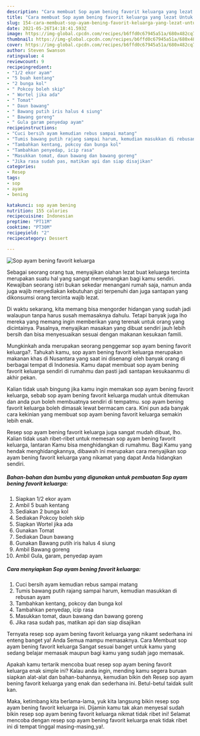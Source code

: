 ```yaml
---
description: "Cara membuat Sop ayam bening favorit keluarga yang lezat Untuk Jualan"
title: "Cara membuat Sop ayam bening favorit keluarga yang lezat Untuk Jualan"
slug: 154-cara-membuat-sop-ayam-bening-favorit-keluarga-yang-lezat-untuk-jualan
date: 2021-05-26T14:18:41.593Z
image: https://img-global.cpcdn.com/recipes/b6ffd0c67945a51a/680x482cq70/sop-ayam-bening-favorit-keluarga-foto-resep-utama.jpg
thumbnail: https://img-global.cpcdn.com/recipes/b6ffd0c67945a51a/680x482cq70/sop-ayam-bening-favorit-keluarga-foto-resep-utama.jpg
cover: https://img-global.cpcdn.com/recipes/b6ffd0c67945a51a/680x482cq70/sop-ayam-bening-favorit-keluarga-foto-resep-utama.jpg
author: Steven Swanson
ratingvalue: 4
reviewcount: 9
recipeingredient:
- "1/2 ekor ayam"
- "5 buah kentang"
- "2 bunga kol"
- " Pokcoy boleh skip"
- " Wortel jika ada"
- " Tomat"
- " Daun bawang"
- " Bawang putih iris halus 4 siung"
- " Bawang goreng"
- " Gula garam penyedap ayam"
recipeinstructions:
- "Cuci bersih ayam kemudian rebus sampai matang"
- "Tumis bawang putih rajang sampai harum, kemudian masukkan di rebusan ayam"
- "Tambahkan kentang, pokcoy dan bunga kol"
- "Tambahkan penyedap, icip rasa"
- "Masukkan tomat, daun bawang dan bawang goreng"
- "Jika rasa sudah pas, matikan api dan siap disajikan"
categories:
- Resep
tags:
- sop
- ayam
- bening

katakunci: sop ayam bening 
nutrition: 155 calories
recipecuisine: Indonesian
preptime: "PT11M"
cooktime: "PT30M"
recipeyield: "2"
recipecategory: Dessert

---
```



![Sop ayam bening favorit keluarga](https://img-global.cpcdn.com/recipes/b6ffd0c67945a51a/680x482cq70/sop-ayam-bening-favorit-keluarga-foto-resep-utama.jpg)

Sebagai seorang orang tua, menyajikan olahan lezat buat keluarga tercinta merupakan suatu hal yang sangat menyenangkan bagi kamu sendiri. Kewajiban seorang istri bukan sekedar menangani rumah saja, namun anda juga wajib menyediakan kebutuhan gizi terpenuhi dan juga santapan yang dikonsumsi orang tercinta wajib lezat.

Di waktu  sekarang, kita memang bisa mengorder hidangan yang sudah jadi walaupun tanpa harus susah memasaknya dahulu. Tetapi banyak juga lho mereka yang memang ingin memberikan yang terenak untuk orang yang dicintainya. Pasalnya, menyajikan masakan yang dibuat sendiri jauh lebih bersih dan bisa menyesuaikan sesuai dengan makanan kesukaan famili. 



Mungkinkah anda merupakan seorang penggemar sop ayam bening favorit keluarga?. Tahukah kamu, sop ayam bening favorit keluarga merupakan makanan khas di Nusantara yang saat ini disenangi oleh banyak orang di berbagai tempat di Indonesia. Kamu dapat membuat sop ayam bening favorit keluarga sendiri di rumahmu dan pasti jadi santapan kesukaanmu di akhir pekan.

Kalian tidak usah bingung jika kamu ingin memakan sop ayam bening favorit keluarga, sebab sop ayam bening favorit keluarga mudah untuk ditemukan dan anda pun boleh membuatnya sendiri di tempatmu. sop ayam bening favorit keluarga boleh dimasak lewat bermacam cara. Kini pun ada banyak cara kekinian yang membuat sop ayam bening favorit keluarga semakin lebih enak.

Resep sop ayam bening favorit keluarga juga sangat mudah dibuat, lho. Kalian tidak usah ribet-ribet untuk memesan sop ayam bening favorit keluarga, lantaran Kamu bisa menghidangkan di rumahmu. Bagi Kamu yang hendak menghidangkannya, dibawah ini merupakan cara menyajikan sop ayam bening favorit keluarga yang nikamat yang dapat Anda hidangkan sendiri.

<!--inarticleads1-->

##### Bahan-bahan dan bumbu yang digunakan untuk pembuatan Sop ayam bening favorit keluarga:

1. Siapkan 1/2 ekor ayam
1. Ambil 5 buah kentang
1. Sediakan 2 bunga kol
1. Sediakan  Pokcoy boleh skip
1. Siapkan  Wortel jika ada
1. Gunakan  Tomat
1. Sediakan  Daun bawang
1. Gunakan  Bawang putih iris halus 4 siung
1. Ambil  Bawang goreng
1. Ambil  Gula, garam, penyedap ayam




<!--inarticleads2-->

##### Cara menyiapkan Sop ayam bening favorit keluarga:

1. Cuci bersih ayam kemudian rebus sampai matang
1. Tumis bawang putih rajang sampai harum, kemudian masukkan di rebusan ayam
1. Tambahkan kentang, pokcoy dan bunga kol
1. Tambahkan penyedap, icip rasa
1. Masukkan tomat, daun bawang dan bawang goreng
1. Jika rasa sudah pas, matikan api dan siap disajikan




Ternyata resep sop ayam bening favorit keluarga yang nikamt sederhana ini enteng banget ya! Anda Semua mampu memasaknya. Cara Membuat sop ayam bening favorit keluarga Sangat sesuai banget untuk kamu yang sedang belajar memasak maupun bagi kamu yang sudah jago memasak.

Apakah kamu tertarik mencoba buat resep sop ayam bening favorit keluarga enak simple ini? Kalau anda ingin, mending kamu segera buruan siapkan alat-alat dan bahan-bahannya, kemudian bikin deh Resep sop ayam bening favorit keluarga yang enak dan sederhana ini. Betul-betul taidak sulit kan. 

Maka, ketimbang kita berlama-lama, yuk kita langsung bikin resep sop ayam bening favorit keluarga ini. Dijamin kamu tak akan menyesal sudah bikin resep sop ayam bening favorit keluarga nikmat tidak ribet ini! Selamat mencoba dengan resep sop ayam bening favorit keluarga enak tidak ribet ini di tempat tinggal masing-masing,ya!.

